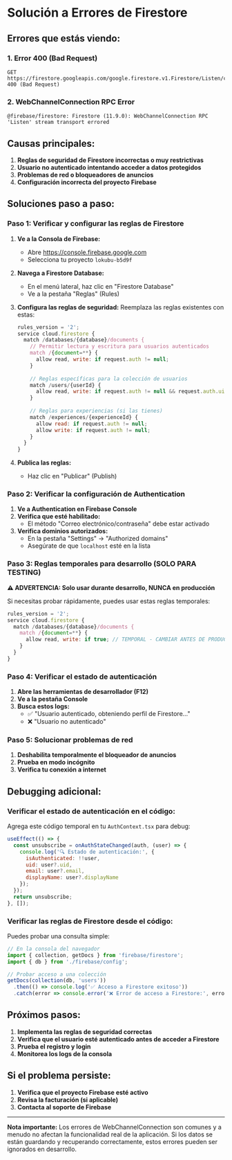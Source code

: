 # Solución a Errores de Firestore

## Errores que estás viendo:

### 1. Error 400 (Bad Request)
```
GET https://firestore.googleapis.com/google.firestore.v1.Firestore/Listen/channel... 400 (Bad Request)
```

### 2. WebChannelConnection RPC Error
```
@firebase/firestore: Firestore (11.9.0): WebChannelConnection RPC 'Listen' stream transport errored
```

## Causas principales:

1. **Reglas de seguridad de Firestore incorrectas o muy restrictivas**
2. **Usuario no autenticado intentando acceder a datos protegidos**
3. **Problemas de red o bloqueadores de anuncios**
4. **Configuración incorrecta del proyecto Firebase**

## Soluciones paso a paso:

### Paso 1: Verificar y configurar las reglas de Firestore

1. **Ve a la Consola de Firebase:**
   - Abre https://console.firebase.google.com
   - Selecciona tu proyecto `lokubu-b5d9f`

2. **Navega a Firestore Database:**
   - En el menú lateral, haz clic en "Firestore Database"
   - Ve a la pestaña "Reglas" (Rules)

3. **Configura las reglas de seguridad:**
   Reemplaza las reglas existentes con estas:

   ```javascript
   rules_version = '2';
   service cloud.firestore {
     match /databases/{database}/documents {
       // Permitir lectura y escritura para usuarios autenticados
       match /{document=**} {
         allow read, write: if request.auth != null;
       }
       
       // Reglas específicas para la colección de usuarios
       match /users/{userId} {
         allow read, write: if request.auth != null && request.auth.uid == userId;
       }
       
       // Reglas para experiencias (si las tienes)
       match /experiences/{experienceId} {
         allow read: if request.auth != null;
         allow write: if request.auth != null;
       }
     }
   }
   ```

4. **Publica las reglas:**
   - Haz clic en "Publicar" (Publish)

### Paso 2: Verificar la configuración de Authentication

1. **Ve a Authentication en Firebase Console**
2. **Verifica que esté habilitado:**
   - El método "Correo electrónico/contraseña" debe estar activado
3. **Verifica dominios autorizados:**
   - En la pestaña "Settings" → "Authorized domains"
   - Asegúrate de que `localhost` esté en la lista

### Paso 3: Reglas temporales para desarrollo (SOLO PARA TESTING)

**⚠️ ADVERTENCIA: Solo usar durante desarrollo, NUNCA en producción**

Si necesitas probar rápidamente, puedes usar estas reglas temporales:

```javascript
rules_version = '2';
service cloud.firestore {
  match /databases/{database}/documents {
    match /{document=**} {
      allow read, write: if true; // TEMPORAL - CAMBIAR ANTES DE PRODUCCIÓN
    }
  }
}
```

### Paso 4: Verificar el estado de autenticación

1. **Abre las herramientas de desarrollador (F12)**
2. **Ve a la pestaña Console**
3. **Busca estos logs:**
   - ✅ "Usuario autenticado, obteniendo perfil de Firestore..."
   - ❌ "Usuario no autenticado"

### Paso 5: Solucionar problemas de red

1. **Deshabilita temporalmente el bloqueador de anuncios**
2. **Prueba en modo incógnito**
3. **Verifica tu conexión a internet**

## Debugging adicional:

### Verificar el estado de autenticación en el código:

Agrega este código temporal en tu `AuthContext.tsx` para debug:

```javascript
useEffect(() => {
  const unsubscribe = onAuthStateChanged(auth, (user) => {
    console.log('🔍 Estado de autenticación:', {
      isAuthenticated: !!user,
      uid: user?.uid,
      email: user?.email,
      displayName: user?.displayName
    });
  });
  return unsubscribe;
}, []);
```

### Verificar las reglas de Firestore desde el código:

Puedes probar una consulta simple:

```javascript
// En la consola del navegador
import { collection, getDocs } from 'firebase/firestore';
import { db } from './firebase/config';

// Probar acceso a una colección
getDocs(collection(db, 'users'))
  .then(() => console.log('✅ Acceso a Firestore exitoso'))
  .catch(error => console.error('❌ Error de acceso a Firestore:', error));
```

## Próximos pasos:

1. **Implementa las reglas de seguridad correctas**
2. **Verifica que el usuario esté autenticado antes de acceder a Firestore**
3. **Prueba el registro y login**
4. **Monitorea los logs de la consola**

## Si el problema persiste:

1. **Verifica que el proyecto Firebase esté activo**
2. **Revisa la facturación (si aplicable)**
3. **Contacta al soporte de Firebase**

---

**Nota importante:** Los errores de WebChannelConnection son comunes y a menudo no afectan la funcionalidad real de la aplicación. Si los datos se están guardando y recuperando correctamente, estos errores pueden ser ignorados en desarrollo.